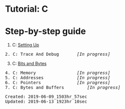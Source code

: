 # Tutorial: C
<h1>Step-by-step guide</h1>

1. C: <a href="https://medium.com/@mikaileliyah/c-set-up-ed7e3014c371">Setting Up</a>

<PRE>
2. C: Trace And Debug 		<i>[In progress]</i>
</PRE>

3. C: <a href="https://medium.com/@mikaileliyah/c-bits-and-bytes-a7bdd872efc2">Bits and Bytes</a>

<PRE>
4. C: Memory 				<i>[In progress]</i>
5. C: Addresses 			<i>[In progress]</i>
6. C: Pointers 				<i>[In progress]</i>
7. C: Bytes and Buffers 		<i>[In progress]</i>
</PRE>

<PRE>
Created: 2019-06-09_1503hr_57sec
Updated: 2019-06-13_1923hr_10sec
</PRE>